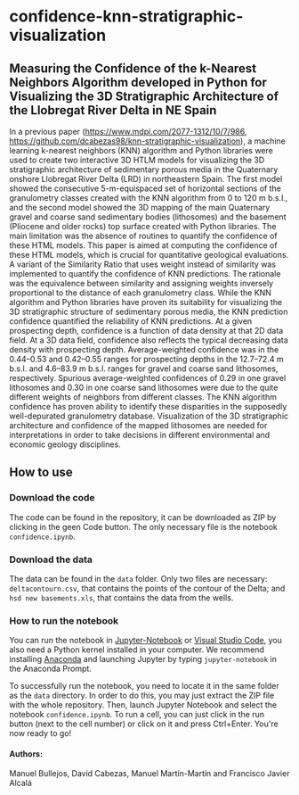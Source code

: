 # confidence-knn-stratigraphic-visualization
## Measuring the Confidence of the k-Nearest Neighbors Algorithm developed in Python for Visualizing the 3D Stratigraphic Architecture of the Llobregat River Delta in NE Spain

In a previous paper (https://www.mdpi.com/2077-1312/10/7/986, https://github.com/dcabezas98/knn-stratigraphic-visualization), a machine learning k-nearest neighbors (KNN) algorithm and Python libraries were used to create two interactive 3D HTLM models for visualizing the 3D stratigraphic architecture of sedimentary porous media in the Quaternary onshore Llobregat River Delta (LRD) in northeastern Spain. The first model showed the consecutive 5-m-equispaced set of horizontal sections of the granulometry classes created with the KNN algorithm from 0 to 120 m b.s.l., and the second model showed the 3D mapping of the main Quaternary gravel and coarse sand sedimentary bodies (lithosomes) and the basement (Pliocene and older rocks) top surface created with Python libraries. The main limitation was the absence of routines to quantify the confidence of these HTML models. This paper is aimed at computing the confidence of these HTML models, which is crucial for quantitative geological evaluations. A variant of the Similarity Ratio that uses weight instead of similarity was implemented to quantify the confidence of KNN predictions. The rationale was the equivalence between similarity and assigning weights inversely proportional to the distance of each granulometry class. While the KNN algorithm and Python libraries have proven its suitability for visualizing the 3D stratigraphic structure of sedimentary porous media, the KNN prediction confidence quantified the reliability of KNN predictions. At a given prospecting depth, confidence is a function of data density at that 2D data field. At a 3D data field, confidence also reflects the typical decreasing data density with prospecting depth. Average-weighted confidence was in the 0.44–0.53 and 0.42–0.55 ranges for prospecting depths in the 12.7–72.4 m b.s.l. and 4.6–83.9 m b.s.l. ranges for gravel and coarse sand lithosomes, respectively. Spurious average-weighted confidences of 0.29 in one gravel lithosomes and 0.30 in one coarse sand lithosomes were due to the quite different weights of neighbors from different classes. The KNN algorithm confidence has proven ability to identify these disparities in the supposedly well-depurated granulometry database. Visualization of the 3D stratigraphic architecture and confidence of the mapped lithosomes are needed for interpretations in order to take decisions in different environmental and economic geology disciplines.

## How to use

### Download the code

The code can be found in the repository, it can be downloaded as ZIP by clicking in the geen Code button. The only necessary file is the notebook `confidence.ipynb`.

### Download the data

The data can be found in the `data` folder. Only two files are necessary: `deltacontourn.csv`, that contains the points of the contour of the Delta; and `hsd new basements.xls`, that contains the data from the wells.

### How to run the notebook

You can run the notebook in [Jupyter-Notebook](https://jupyter.org/) or [Visual Studio Code](https://code.visualstudio.com/), you also need a Python kernel installed in your computer. We recommend installing [Anaconda](https://www.anaconda.com/) and launching Jupyter by typing `jupyter-notebook` in the Anaconda Prompt.

To successfully run the notebook, you need to locate it in the same folder as the `data` directory. In order to do this, you may just extract the ZIP file with the whole repository. Then, launch Jupyter Notebook and select the notebook `confidence.ipynb`. To run a cell, you can just click in the run button (next to the cell number) or click on it and press Ctrl+Enter. You're now ready to go!

#### Authors:

Manuel Bullejos, David Cabezas, Manuel Martín-Martín and Francisco Javier Alcalá
